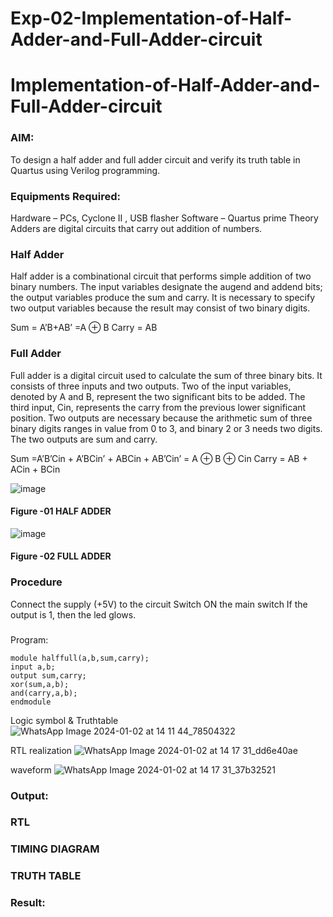 # Exp-02-Implementation-of-Half-Adder-and-Full-Adder-circuit

# Implementation-of-Half-Adder-and-Full-Adder-circuit
### AIM:
To design a half adder and full adder circuit and verify its truth table in Quartus using Verilog programming.

### Equipments Required:
Hardware – PCs, Cyclone II , USB flasher
Software – Quartus prime
Theory
Adders are digital circuits that carry out addition of numbers.

### Half Adder
Half adder is a combinational circuit that performs simple addition of two binary numbers. The input variables designate the augend and addend bits; the output variables produce the sum and carry. It is necessary to specify two output variables because the result may consist of two binary digits.

Sum = A’B+AB’ =A ⊕ B Carry = AB

### Full Adder
Full adder is a digital circuit used to calculate the sum of three binary bits. It consists of three inputs and two outputs. Two of the input variables, denoted by A and B, represent the two significant bits to be added. The third input, Cin, represents the carry from the previous lower significant position. Two outputs are necessary because the arithmetic sum of three binary digits ranges in value from 0 to 3, and binary 2 or 3 needs two digits. The two outputs are sum and carry.

Sum =A’B’Cin + A’BCin’ + ABCin + AB’Cin’ = A ⊕ B ⊕ Cin Carry = AB + ACin + BCin

 ![image](https://user-images.githubusercontent.com/36288975/163552156-a13e5a56-c638-4110-97d9-8896907c8d25.png)

#### Figure -01 HALF ADDER 


![image](https://user-images.githubusercontent.com/36288975/163552057-b3547877-6d07-45b4-b7e0-bcfebfad9e1d.png)

#### Figure -02 FULL ADDER 

### Procedure

Connect the supply (+5V) to the circuit
Switch ON the main switch
If the output is 1, then the led glows.
### 
Program:
````
module halffull(a,b,sum,carry);
input a,b;
output sum,carry;
xor(sum,a,b);
and(carry,a,b);
endmodule
````
Logic symbol & Truthtable
![WhatsApp Image 2024-01-02 at 14 11 44_78504322](https://github.com/guruprasath2515/Exp-02-Implementation-of-Half-Adder-and-Full-Adder-circuit/assets/155418874/c6841506-5c41-440d-bb31-631e5df4c4ee)

RTL realization
![WhatsApp Image 2024-01-02 at 14 17 31_dd6e40ae](https://github.com/guruprasath2515/Exp-02-Implementation-of-Half-Adder-and-Full-Adder-circuit/assets/155418874/626c25b7-2182-4bf9-b8fc-5cc1abc5d663)

waveform
![WhatsApp Image 2024-01-02 at 14 17 31_37b32521](https://github.com/guruprasath2515/Exp-02-Implementation-of-Half-Adder-and-Full-Adder-circuit/assets/155418874/c7c5742e-2979-4687-b88f-9c32703356bc)

### Output:
### RTL
### TIMING DIAGRAM


### TRUTH TABLE 

### Result:
